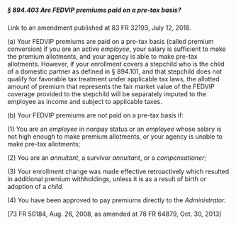 ##### § 894.403 Are FEDVIP premiums paid on a pre-tax basis? #####

Link to an amendment published at 83 FR 32193, July 12, 2018.

(a) Your FEDVIP premiums are paid on a pre-tax basis (called premium conversion) if you are an active *employee*, your salary is sufficient to make the premium allotments, and your agency is able to make pre-tax allotments. However, if your enrollment covers a stepchild who is the child of a domestic partner as defined in § 894.101, and that stepchild does not qualify for favorable tax treatment under applicable tax laws, the allotted amount of premium that represents the fair market value of the FEDVIP coverage provided to the stepchild will be separately imputed to the employee as income and subject to applicable taxes.

(b) Your FEDVIP premiums are *not* paid on a pre-tax basis if:

(1) You are an *employee* in nonpay status or an *employee* whose salary is not high enough to make premium allotments, or your agency is unable to make pre-tax allotments;

(2) You are an *annuitant*, a survivor *annuitant*, or a *compensationer*;

(3) Your enrollment change was made effective retroactively which resulted in additional premium withholdings, unless it is as a result of birth or adoption of a *child.*

(4) You have been approved to pay premiums directly to the *Administrator.*

[73 FR 50184, Aug. 26, 2008, as amended at 78 FR 64879, Oct. 30, 2013]